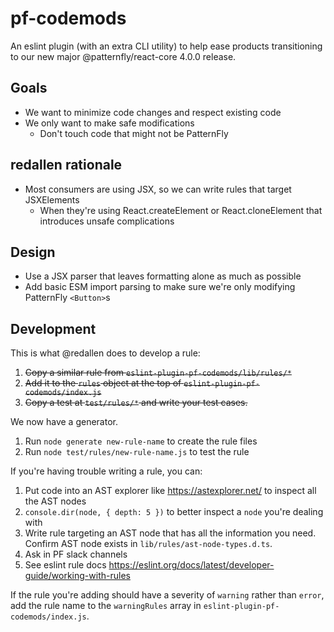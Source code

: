 # pf-codemods
An eslint plugin (with an extra CLI utility) to help ease products transitioning to our new major @patternfly/react-core 4.0.0 release.

## Goals
- We want to minimize code changes and respect existing code
- We only want to make safe modifications
  - Don't touch code that might not be PatternFly

## redallen rationale
- Most consumers are using JSX, so we can write rules that target JSXElements
  - When they're using React.createElement or React.cloneElement that introduces unsafe complications

## Design
- Use a JSX parser that leaves formatting alone as much as possible
- Add basic ESM import parsing to make sure we're only modifying PatternFly `<Button>`s

## Development
This is what @redallen does to develop a rule:
1. ~~Copy a similar rule from `eslint-plugin-pf-codemods/lib/rules/*`~~
2. ~~Add it to the `rules` object at the top of `eslint-plugin-pf-codemods/index.js`~~
3. ~~Copy a test at `test/rules/*` and write your test cases.~~

We now have a generator.
1. Run `node generate new-rule-name` to create the rule files
2. Run `node test/rules/new-rule-name.js` to test the rule

If you're having trouble writing a rule, you can:
1. Put code into an AST explorer like https://astexplorer.net/ to inspect all the AST nodes
2. `console.dir(node, { depth: 5 })` to better inspect a `node` you're dealing with
3. Write rule targeting an AST node that has all the information you need. Confirm AST node exists in `lib/rules/ast-node-types.d.ts`.
4. Ask in PF slack channels
5. See eslint rule docs https://eslint.org/docs/latest/developer-guide/working-with-rules

If the rule you're adding should have a severity of `warning` rather than `error`, add the rule name to the `warningRules` array in `eslint-plugin-pf-codemods/index.js`.
